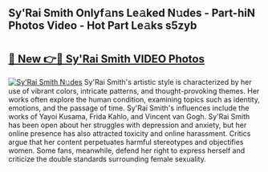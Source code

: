 ## Sy'Rai Smith Onlyf𝚊ns Le𝚊ked N𝚞des - Part-hiN Photos Video - Hot Part Le𝚊ks s5zyb

# <h2><a href="http://ac49971.deff.icu/?id=Sy%27Rai+Smith">🔗 New 👉🔴 Sy'Rai Smith VIDEO Photos</a></h2>

[![Sy'Rai Smith N𝚞des](https://i.imgur.com/rIISA9y.gif)](http://ac49971.deff.icu/?id=Sy%27Rai+Smith)
Sy'Rai Smith's artistic style is characterized by her use of vibrant colors, intricate patterns, and thought-provoking themes. Her works often explore the human condition, examining topics such as identity, emotions, and the passage of time. Sy'Rai Smith's influences include the works of Yayoi Kusama, Frida Kahlo, and Vincent van Gogh. Sy'Rai Smith has been open about her struggles with depression and anxiety, but her online presence has also attracted toxicity and online harassment. Critics argue that her content perpetuates harmful stereotypes and objectifies women. Some fans, meanwhile, defend her right to express herself and criticize the double standards surrounding female sexuality.
